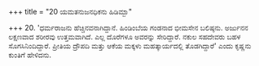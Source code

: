+++
title = "20 ಯಮತನುಜನಧಿಕನು ಹಿಡಿಮ್ಬಾ"

+++
20. 'ಧರ್ಮರಾಜನು ಹೆಚ್ಚಿನವನಾಗಿದ್ದಾನೆ. ಹಿಂಡಿಂಬೆಯ ಗಂಡನಾದ ಭೀಮಸೇನ ಬಲಿಷ್ಠನು. ಅರ್ಜುನನ ಲಕ್ಷಣವಾದ ಶರೀರವು ಉತ್ತಮವಾಗಿದೆ. ಎಲ್ಲ ದೊರೆಗಳೂ ಅವರನ್ನು ಸೇರಿದ್ದಾರೆ. ನಕುಲ ಸಹದೇವರು ಬಹಳ ಸೊಗಸಿನಿಂದಿದ್ದಾರೆ. ಪ್ರೀತಿಯ ದ್ರೌಪದಿ ಮತ್ತು ಆಕೆಯ ಮಕ್ಕಳು ಮಹತ್ಕಾರ್ಯದಲ್ಲಿ ತೊಡಗಿದ್ದಾರೆ' ಎಂದು ಕೃಷ್ಣನು ಕುಂತಿಗೆ ಹೇಳಿದನು.